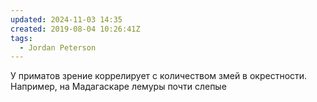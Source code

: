 ```yaml
---
updated: 2024-11-03 14:35
created: 2019-08-04 10:26:41Z
tags:
  - Jordan Peterson
---
```


У приматов зрение коррелирует с количеством змей в окрестности. Например, на Мадагаскаре лемуры почти слепые